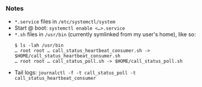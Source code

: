 ### Notes

- `*.service` files in `/etc/systemctl/system`
- Start @ boot: `systemctl enable <…>.service`
- `*.sh` files in `/usr/bin` (currently symlinked from my user's home), like so:
    ```
    $ ls -lah /usr/bin
    … root root … call_status_heartbeat_consumer.sh -> $HOME/call_status_heartbeat_consumer.sh
    … root root … call_status_poll.sh -> $HOME/call_status_poll.sh
    ```
- Tail logs: `journalctl -f -t call_status_poll -t call_status_heartbeat_consumer`
